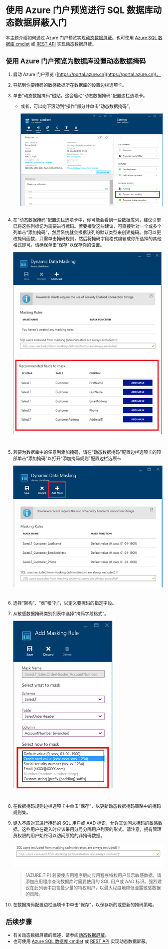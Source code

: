 <properties
    pageTitle="Azure 门户预览：SQL 数据库动态数据屏蔽 | Azure"
    description="如何开始在 Azure 门户预览中使用 SQL 数据库动态数据屏蔽"
    services="sql-database"
    documentationcenter=""
    author="ronitr"
    manager="jhubbard"
    editor="" />
<tags
    ms.assetid="2"
    ms.service="sql-database"
    ms.custom="secure and protect"
    ms.devlang="NA"
    ms.topic="article"
    ms.tgt_pltfrm="NA"
    ms.workload="data-services"
    ms.date="11/22/2016"
    wacn.date="03/24/2017"
    ms.author="ronitr; ronmat" />  


# 使用 Azure 门户预览进行 SQL 数据库动态数据屏蔽入门

本主题介绍如何通过 Azure 门户预览实现[动态数据屏蔽](/documentation/articles/sql-database-dynamic-data-masking-get-started/)。也可使用 [Azure SQL 数据库 cmdlet](https://msdn.microsoft.com/zh-cn/library/azure/mt574084.aspx) 或 [REST API](https://msdn.microsoft.com/zh-cn/library/dn505719.aspx) 实现动态数据屏蔽。


## 使用 Azure 门户预览为数据库设置动态数据掩码
1. 启动 Azure 门户预览 ([https://portal.azure.cn](https://portal.azure.cn))。
2. 导航到你要掩码的敏感数据所在数据库的设置边栏选项卡。
3. 单击“动态数据掩码”磁贴，这会启动“动态数据掩码”配置边栏选项卡。
   
   * 或者，可以向下滚动到“操作”部分并单击“动态数据掩码”。
     
     ![导航窗格](./media/sql-database-dynamic-data-masking-get-started/4_ddm_settings_tile.png)<br/><br/>
4. 在“动态数据掩码”配置边栏选项卡中，你可能会看到一些数据库列，建议引擎已将这些列标记为需要进行掩码。若要接受这些建议，可直接针对一个或多个列单击“添加掩码”，然后系统就会根据该列的默认类型来创建掩码。你可以更改掩码函数，只需单击掩码规则，然后将掩码字段格式编辑成你所选择的其他格式即可。请确保单击“保存”以保存你的设置。
   
    ![导航窗格](./media/sql-database-dynamic-data-masking-get-started/5_ddm_recommendations.png)<br/><br/>
5. 若要为数据库中的任意列添加掩码，请在“动态数据掩码”配置边栏选项卡的顶部单击“添加掩码”以打开“添加掩码规则”配置边栏选项卡
   
    ![导航窗格](./media/sql-database-dynamic-data-masking-get-started/6_ddm_add_mask.png)<br/><br/>
6. 选择“架构”、“表”和“列”，以定义要掩码的指定字段。
7. 从敏感数据掩码类别列表中选择“掩码字段格式”。
   
    ![导航窗格](./media/sql-database-dynamic-data-masking-get-started/7_ddm_mask_field_format.png)<br/><br/>
8. 在数据掩码规则边栏选项卡中单击“保存”，以更新动态数据掩码策略中的掩码规则集。
9. 键入不应对其进行掩码的 SQL 用户或 AAD 标识，允许其访问未掩码的敏感数据。这些用户在键入时应该采用分号分隔用户列表的形式。请注意，拥有管理员权限的用户始终可以访问原始的非掩码数据。
   
    ![导航窗格](./media/sql-database-dynamic-data-masking-get-started/8_ddm_excluded_users.png)
   
    > [AZURE.TIP]
    若要使应用程序层向应用程序特权用户显示敏感数据，请添加应用程序查询数据库时需要使用的 SQL 用户或 AAD 标识。强烈建议在此列表中包含最少量的特权用户，以最大程度地降低泄露敏感数据的风险。
    > 

10. 在数据掩码配置边栏选项卡中单击“保存”，以保存新的或更新的掩码策略。


## 后续步骤

* 有关动态数据屏蔽的概述，请参阅[动态数据屏蔽](/documentation/articles/sql-database-dynamic-data-masking-get-started/)。
* 也可使用 [Azure SQL 数据库 cmdlet](https://msdn.microsoft.com/zh-cn/library/azure/mt574084.aspx) 或 [REST API](https://msdn.microsoft.com/zh-cn/library/dn505719.aspx) 实现动态数据屏蔽。

<!---HONumber=Mooncake_0320_2017-->
<!--Update_Description: simplify content structure, introduce Ibiza portal steps-->